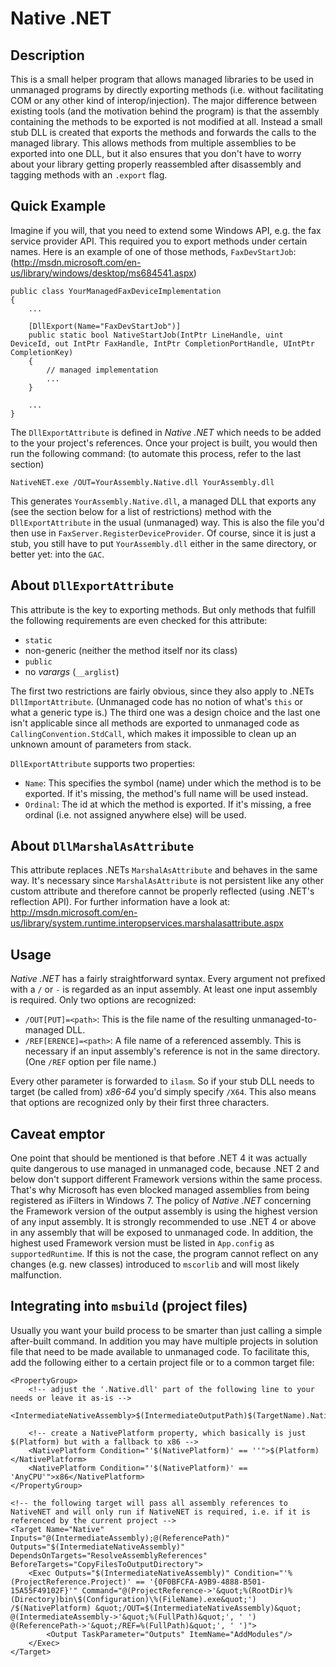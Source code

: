 Native .NET
===========


Description
-----------
This is a small helper program that allows managed libraries to be used in
unmanaged programs by directly exporting methods (i.e. without facilitating COM
or any other kind of interop/injection). The major difference between existing
tools (and the motivation behind the program) is that the assembly containing
the methods to be exported is not modified at all. Instead a small stub DLL is
created that exports the methods and forwards the calls to the managed library.
This allows methods from multiple assemblies to be exported into one DLL, but
it also ensures that you don't have to worry about your library getting
properly reassembled after disassembly and tagging methods with an `.export`
flag.


Quick Example
-------------
Imagine if you will, that you need to extend some Windows API, e.g. the fax
service provider API. This required you to export methods under certain names.
Here is an example of one of those methods, `FaxDevStartJob`:
(http://msdn.microsoft.com/en-us/library/windows/desktop/ms684541.aspx)
	
	public class YourManagedFaxDeviceImplementation
	{
		...

		[DllExport(Name="FaxDevStartJob")]
		public static bool NativeStartJob(IntPtr LineHandle, uint DeviceId, out IntPtr FaxHandle, IntPtr CompletionPortHandle, UIntPtr CompletionKey)
		{
			// managed implementation
			...
		}

		...
	}

The `DllExportAttribute` is defined in *Native .NET* which needs to be added to
the your project's references. Once your project is built, you would then run
the following command: (to automate this process, refer to the last section)

	NativeNET.exe /OUT=YourAssembly.Native.dll YourAssembly.dll

This generates `YourAssembly.Native.dll`, a managed DLL that exports any (see
the section below for a list of restrictions) method with the
`DllExportAttribute` in the usual (unmanaged) way. This is also the file you'd
then use in `FaxServer.RegisterDeviceProvider`. Of course, since it is just a
stub, you still have to put `YourAssembly.dll` either in the same directory,
or better yet: into the `GAC`.


About `DllExportAttribute`
--------------------------
This attribute is the key to exporting methods. But only methods that fulfill
the following requirements are even checked for this attribute:

* `static`
* non-generic (neither the method itself nor its class)
* `public`
* no *varargs* (`__arglist`)

The first two restrictions are fairly obvious, since they also apply to .NETs
`DllImportAttribute`. (Unmanaged code has no notion of what's `this` or what a
generic type is.)
The third one was a design choice and the last one isn't applicable since all
methods are exported to unmanaged code as `CallingConvention.StdCall`, which
makes it impossible to clean up an unknown amount of parameters from stack.

`DllExportAttribute` supports two properties:

* `Name`: This specifies the symbol (name) under which the method is to be
          exported. If it's missing, the method's full name will be used
          instead.
* `Ordinal`: The id at which the method is exported. If it's missing, a free
             ordinal (i.e. not assigned anywhere else) will be used.


About `DllMarshalAsAttribute`
-----------------------------
This attribute replaces .NETs `MarshalAsAttribute` and behaves in the same way.
It's necessary since `MarshalAsAttribute` is not persistent like any other
custom attribute and therefore cannot be properly reflected (using .NET's
reflection API). For further information have a look at:
http://msdn.microsoft.com/en-us/library/system.runtime.interopservices.marshalasattribute.aspx


Usage
-----
*Native .NET* has a fairly straightforward  syntax. Every argument not prefixed
with a `/` or `-` is regarded as an input assembly. At least one input assembly
is required. Only two options are recognized:

* `/OUT[PUT]=<path>`: This is the file name of the resulting
                      unmanaged-to-managed DLL.
* `/REF[ERENCE]=<path>`: A file name of a referenced assembly. This is
                         necessary if an input assembly's reference is not in
                         the same directory. (One `/REF` option per file name.)

Every other parameter is forwarded to `ilasm`. So if your stub DLL needs to
target (be called from) *x86-64* you'd simply specify `/X64`. This also means
that options are recognized only by their first three characters.


Caveat emptor
-------------
One point that should be mentioned is that before .NET 4 it was actually quite
dangerous to use managed in unmanaged code, because .NET 2 and below don't
support different Framework versions within the same process. That's why
Microsoft has even blocked managed assemblies from being registered as iFilters
in Windows 7.
The policy of *Native .NET* concerning the Framework version of the output
assembly is using the highest version of any input assembly. It is strongly
recommended to use .NET 4 or above in any assembly that will be exposed to
unmanaged code.
In addition, the highest used Framework version must be listed in `App.config`
as `supportedRuntime`. If this is not the case, the program cannot reflect on
any changes (e.g. new classes) introduced to `mscorlib` and will most likely
malfunction.


Integrating into `msbuild` (project files)
------------------------------------------
Usually you want your build process to be smarter than just calling a simple
after-built command. In addition you may have multiple projects in solution
file that need to be made available to unmanaged code. To facilitate this, add
the following either to a certain project file or to a common target file:

	<PropertyGroup>
		<!-- adjust the '.Native.dll' part of the following line to your needs or leave it as-is -->
		<IntermediateNativeAssembly>$(IntermediateOutputPath)$(TargetName).Native.dll</IntermediateNativeAssembly>
		
		<!-- create a NativePlatform property, which basically is just $(Platform) but with a fallback to x86 -->
		<NativePlatform Condition="'$(NativePlatform)' == ''">$(Platform)</NativePlatform>
		<NativePlatform Condition="'$(NativePlatform)' == 'AnyCPU'">x86</NativePlatform>
	</PropertyGroup>

	<!-- the following target will pass all assembly references to NativeNET and will only run if NativeNET is required, i.e. if it is referenced by the current project -->
	<Target Name="Native" Inputs="@(IntermediateAssembly);@(ReferencePath)" Outputs="$(IntermediateNativeAssembly)" DependsOnTargets="ResolveAssemblyReferences" BeforeTargets="CopyFilesToOutputDirectory">
		<Exec Outputs="$(IntermediateNativeAssembly)" Condition="'%(ProjectReference.Project)' == '{0F0BFCFA-A9B9-4888-B501-15A55F49102F}'" Command="@(ProjectReference->'&quot;%(RootDir)%(Directory)bin\$(Configuration)\%(FileName).exe&quot;') /$(NativePlatform) &quot;/OUT=$(IntermediateNativeAssembly)&quot; @(IntermediateAssembly->'&quot;%(FullPath)&quot;', ' ') @(ReferencePath->'&quot;/REF=%(FullPath)&quot;', ' ')">
			<Output TaskParameter="Outputs" ItemName="AddModules"/>
		</Exec>
	</Target>
